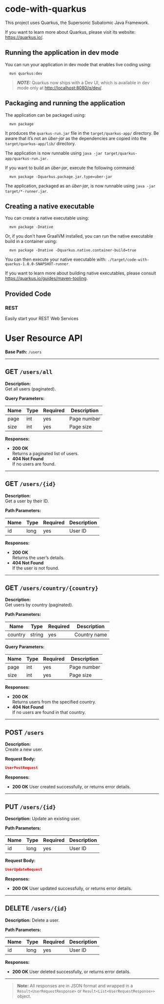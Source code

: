 # code-with-quarkus

This project uses Quarkus, the Supersonic Subatomic Java Framework.

If you want to learn more about Quarkus, please visit its website: <https://quarkus.io/>.

## Running the application in dev mode

You can run your application in dev mode that enables live coding using:

```shell script
  mvn quarkus:dev
```

> **_NOTE:_**  Quarkus now ships with a Dev UI, which is available in dev mode only at <http://localhost:8080/q/dev/>.

## Packaging and running the application

The application can be packaged using:

```shell script
  mvn package
```

It produces the `quarkus-run.jar` file in the `target/quarkus-app/` directory.
Be aware that it’s not an _über-jar_ as the dependencies are copied into the `target/quarkus-app/lib/` directory.

The application is now runnable using `java -jar target/quarkus-app/quarkus-run.jar`.

If you want to build an _über-jar_, execute the following command:

```shell script
  mvn package -Dquarkus.package.jar.type=uber-jar
```

The application, packaged as an _über-jar_, is now runnable using `java -jar target/*-runner.jar`.

## Creating a native executable

You can create a native executable using:

```shell script
  mvn package -Dnative
```

Or, if you don't have GraalVM installed, you can run the native executable build in a container using:

```shell script
  mvn package -Dnative -Dquarkus.native.container-build=true
```

You can then execute your native executable with: `./target/code-with-quarkus-1.0.0-SNAPSHOT-runner`

If you want to learn more about building native executables, please consult <https://quarkus.io/guides/maven-tooling>.

## Provided Code

### REST

Easily start your REST Web Services

# User Resource API

**Base Path:** `/users`

---

## GET `/users/all`

**Description:**  
Get all users (paginated).

**Query Parameters:**

| Name | Type | Required | Description   |
| ---- | ---- | -------- | ------------- |
| page | int  | yes      | Page number   |
| size | int  | yes      | Page size     |

**Responses:**
- **200 OK**  
  Returns a paginated list of users.
- **404 Not Found**  
  If no users are found.

---

## GET `/users/{id}`

**Description:**  
Get a user by their ID.

**Path Parameters:**

| Name | Type | Required | Description |
| ---- | ---- | -------- | ----------- |
| id   | long | yes      | User ID     |

**Responses:**
- **200 OK**  
  Returns the user’s details.
- **404 Not Found**  
  If the user is not found.

---

## GET `/users/country/{country}`

**Description:**  
Get users by country (paginated).

**Path Parameters:**

| Name    | Type   | Required | Description   |
| ------- | ------ | -------- | ------------- |
| country | string | yes      | Country name  |

**Query Parameters:**

| Name | Type | Required | Description   |
| ---- | ---- | -------- | ------------- |
| page | int  | yes      | Page number   |
| size | int  | yes      | Page size     |

**Responses:**
- **200 OK**  
  Returns users from the specified country.
- **404 Not Found**  
  If no users are found in that country.

---

## POST `/users`

**Description:**  
Create a new user.

**Request Body:**  
```json
UserPostRequest
````

**Responses:**

* **200 OK**
  User created successfully, or returns error details.

---

## PUT `/users/{id}`

**Description:**
Update an existing user.

**Path Parameters:**

| Name | Type | Required | Description |
| ---- | ---- | -------- | ----------- |
| id   | long | yes      | User ID     |

**Request Body:**

```json
UserUpdateRequest
```

**Responses:**

* **200 OK**
  User updated successfully, or returns error details.

---

## DELETE `/users/{id}`

**Description:**
Delete a user.

**Path Parameters:**

| Name | Type | Required | Description |
| ---- | ---- | -------- | ----------- |
| id   | long | yes      | User ID     |

**Responses:**

* **200 OK**
  User deleted successfully, or returns error details.

---

> **Note:**
> All responses are in JSON format and wrapped in a
> `Result<UserRequestResponse>` or `Result<List<UserRequestResponse>>` object.

```
```
